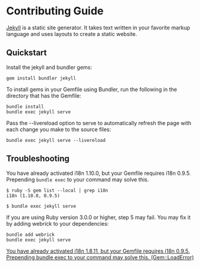 # Contributing Guide

[Jekyll](https://jekyllrb.com/) is a static site generator. It takes text written in your favorite markup language and uses layouts to create a static website.

## Quickstart

Install the jekyll and bundler gems:

```shell
gem install bundler jekyll
```

To install gems in your Gemfile using Bundler, run the following in the directory that has the Gemfile:

```shell
bundle install
bundle exec jekyll serve
```

Pass the --livereload option to serve to automatically refresh the page with each change you make to the source files:

```shell
bundle exec jekyll serve --livereload
```

## Troubleshooting

You have already activated i18n 1.10.0, but your Gemfile requires i18n 0.9.5. Prepending `bundle exec` to your command may solve this.

```shell
$ ruby -S gem list --local | grep i18n
i18n (1.10.0, 0.9.5)

$ bundle exec jekyll serve
```

If you are using Ruby version 3.0.0 or higher, step 5 may fail. You may fix it by adding webrick to your dependencies:

```shell
bundle add webrick
bundle exec jekyll serve
```

[You have already activated i18n 1.8.11, but your Gemfile requires i18n 0.9.5. Prepending bundle exec to your command may solve this. (Gem::LoadError)](https://github.com/Homebrew/brew.sh/issues/845)

